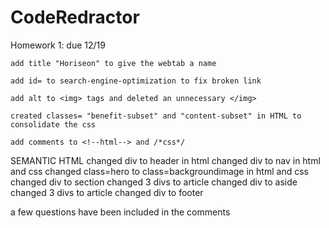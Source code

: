 # CodeRedractor
Homework 1: due 12/19

    add title "Horiseon" to give the webtab a name

    add id= to search-engine-optimization to fix broken link

    add alt to <img> tags and deleted an unnecessary </img>

    created classes= "benefit-subset" and "content-subset" in HTML to consolidate the css

    add comments to <!--html--> and /*css*/

   SEMANTIC HTML
        changed div to header in html
        changed div to nav in html and css
        changed class=hero to class=backgroundimage in html and css
        changed div to section
        changed 3 divs to article
        changed div to aside
        changed 3 divs to article
        changed div to footer







a few questions have been included in the comments